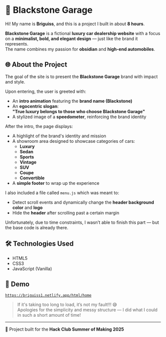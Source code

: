 # 🚗 Blackstone Garage

Hi! My name is **Briguiss**, and this is a project I built in about **8 hours**.

**Blackstone Garage** is a fictional **luxury car dealership website** with a focus on a **minimalist, bold, and elegant design** — just like the brand it represents.  
The name combines my passion for **obsidian** and **high-end automobiles**.

## 🌐 About the Project

The goal of the site is to present the **Blackstone Garage** brand with impact and style.

Upon entering, the user is greeted with:
- An **intro animation** featuring the **brand name (Blackstone)**  
- An **egocentric slogan**:  
  **"True luxury belongs to those who choose Blackstone Garage"**
- A stylized image of a **speedometer**, reinforcing the brand identity

After the intro, the page displays:
- A highlight of the brand's identity and mission
- A showroom area designed to showcase categories of cars:
  - **Luxury**
  - **Sedan**
  - **Sports**
  - **Vintage**
  - **SUV**
  - **Coupe**
  - **Convertible**
- A **simple footer** to wrap up the experience

I also included a file called `menu.js` which was meant to:
- Detect scroll events and dynamically change the **header background color** and **logo**
- Hide the **header** after scrolling past a certain margin

Unfortunately, due to time constraints, I wasn’t able to finish this part — but the base code is already there.

## 🛠️ Technologies Used

- HTML5  
- CSS3  
- JavaScript (Vanilla)

## 🚀 Demo

[`https://briguiss1.netlify.app/html/home`](https://briguiss1.netlify.app/html/home)

> If it's taking too long to load, it’s not my fault!!! 😅  
> Apologies for the simplicity and messy structure — I did what I could in such a short amount of time!

---

🛞 Project built for the **Hack Club Summer of Making 2025**
